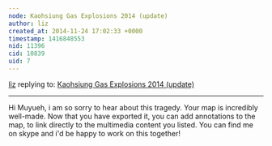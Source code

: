 ```yaml
---
node: Kaohsiung Gas Explosions 2014 (update)
author: liz
created_at: 2014-11-24 17:02:33 +0000
timestamp: 1416848553
nid: 11396
cid: 10839
uid: 7
---
```




[liz](../profile/liz) replying to: [Kaohsiung Gas Explosions 2014 (update)](../notes/muyueh/11-24-2014/kaohsiung-gas-explosions-2014-update)

----
Hi Muyueh, i am so sorry to hear about this tragedy. Your map is incredibly well-made. Now that you have exported it, you can add annotations to the map, to link directly to the multimedia content you listed. You can find me on skype and i'd be happy to work on this together!